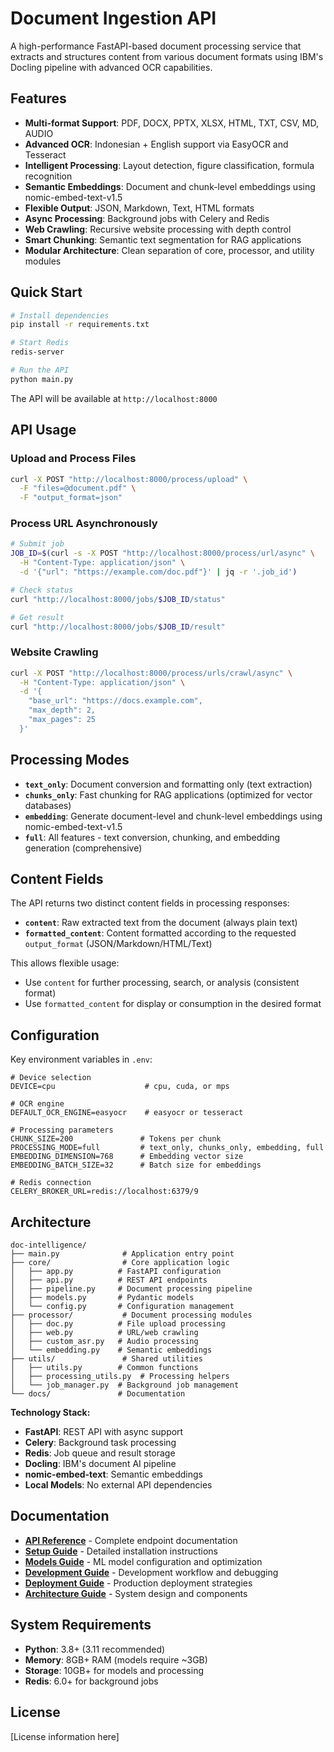 # Document Ingestion API

A high-performance FastAPI-based document processing service that extracts and structures content from various document formats using IBM's Docling pipeline with advanced OCR capabilities.

## Features

- **Multi-format Support**: PDF, DOCX, PPTX, XLSX, HTML, TXT, CSV, MD, AUDIO
- **Advanced OCR**: Indonesian + English support via EasyOCR and Tesseract
- **Intelligent Processing**: Layout detection, figure classification, formula recognition
- **Semantic Embeddings**: Document and chunk-level embeddings using nomic-embed-text-v1.5
- **Flexible Output**: JSON, Markdown, Text, HTML formats
- **Async Processing**: Background jobs with Celery and Redis
- **Web Crawling**: Recursive website processing with depth control
- **Smart Chunking**: Semantic text segmentation for RAG applications
- **Modular Architecture**: Clean separation of core, processor, and utility modules

## Quick Start

```bash
# Install dependencies
pip install -r requirements.txt

# Start Redis
redis-server

# Run the API
python main.py
```

The API will be available at `http://localhost:8000`

## API Usage

### Upload and Process Files
```bash
curl -X POST "http://localhost:8000/process/upload" \
  -F "files=@document.pdf" \
  -F "output_format=json"
```

### Process URL Asynchronously
```bash
# Submit job
JOB_ID=$(curl -s -X POST "http://localhost:8000/process/url/async" \
  -H "Content-Type: application/json" \
  -d '{"url": "https://example.com/doc.pdf"}' | jq -r '.job_id')

# Check status
curl "http://localhost:8000/jobs/$JOB_ID/status"

# Get result
curl "http://localhost:8000/jobs/$JOB_ID/result"
```

### Website Crawling
```bash
curl -X POST "http://localhost:8000/process/urls/crawl/async" \
  -H "Content-Type: application/json" \
  -d '{
    "base_url": "https://docs.example.com",
    "max_depth": 2,
    "max_pages": 25
  }'
```

## Processing Modes

- **`text_only`**: Document conversion and formatting only (text extraction)
- **`chunks_only`**: Fast chunking for RAG applications (optimized for vector databases)
- **`embedding`**: Generate document-level and chunk-level embeddings using nomic-embed-text-v1.5
- **`full`**: All features - text conversion, chunking, and embedding generation (comprehensive)

## Content Fields

The API returns two distinct content fields in processing responses:
- **`content`**: Raw extracted text from the document (always plain text)
- **`formatted_content`**: Content formatted according to the requested `output_format` (JSON/Markdown/HTML/Text)

This allows flexible usage:
- Use `content` for further processing, search, or analysis (consistent format)
- Use `formatted_content` for display or consumption in the desired format

## Configuration

Key environment variables in `.env`:

```env
# Device selection
DEVICE=cpu                    # cpu, cuda, or mps

# OCR engine
DEFAULT_OCR_ENGINE=easyocr    # easyocr or tesseract

# Processing parameters  
CHUNK_SIZE=200               # Tokens per chunk
PROCESSING_MODE=full         # text_only, chunks_only, embedding, full
EMBEDDING_DIMENSION=768      # Embedding vector size
EMBEDDING_BATCH_SIZE=32      # Batch size for embeddings

# Redis connection
CELERY_BROKER_URL=redis://localhost:6379/9
```

## Architecture

```
doc-intelligence/
├── main.py              # Application entry point
├── core/                # Core application logic
│   ├── app.py          # FastAPI configuration
│   ├── api.py          # REST API endpoints
│   ├── pipeline.py     # Document processing pipeline
│   ├── models.py       # Pydantic models
│   └── config.py       # Configuration management
├── processor/           # Document processing modules
│   ├── doc.py          # File upload processing
│   ├── web.py          # URL/web crawling
│   ├── custom_asr.py   # Audio processing
│   └── embedding.py    # Semantic embeddings
├── utils/               # Shared utilities
│   ├── utils.py        # Common functions
│   ├── processing_utils.py  # Processing helpers
│   └── job_manager.py  # Background job management
└── docs/               # Documentation
```

**Technology Stack:**
- **FastAPI**: REST API with async support
- **Celery**: Background task processing
- **Redis**: Job queue and result storage
- **Docling**: IBM's document AI pipeline
- **nomic-embed-text**: Semantic embeddings
- **Local Models**: No external API dependencies

## Documentation

- **[API Reference](docs/API.md)** - Complete endpoint documentation
- **[Setup Guide](docs/SETUP.md)** - Detailed installation instructions
- **[Models Guide](docs/MODELS.md)** - ML model configuration and optimization
- **[Development Guide](docs/DEVELOPMENT.md)** - Development workflow and debugging
- **[Deployment Guide](docs/DEPLOYMENT.md)** - Production deployment strategies
- **[Architecture Guide](docs/ARCHITECTURE.md)** - System design and components

## System Requirements

- **Python**: 3.8+ (3.11 recommended)
- **Memory**: 8GB+ RAM (models require ~3GB)
- **Storage**: 10GB+ for models and processing
- **Redis**: 6.0+ for background jobs

## License

[License information here]